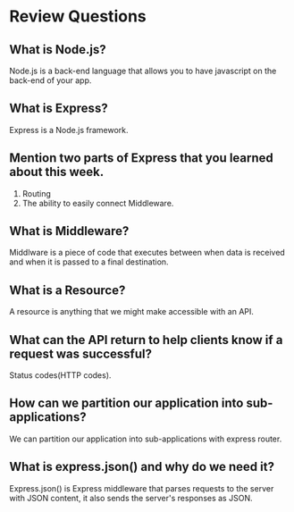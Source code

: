# Review Questions

## What is Node.js?

Node.js is a back-end language that allows you to have javascript on the back-end of your app.

## What is Express?

Express is a Node.js framework.

## Mention two parts of Express that you learned about this week.

1. Routing
2. The ability to easily connect Middleware.

## What is Middleware?

Middlware is a piece of code that executes between when data is received
and when it is passed to a final destination.

## What is a Resource?

A resource is anything that we might make accessible with an API.

## What can the API return to help clients know if a request was successful?

Status codes(HTTP codes).

## How can we partition our application into sub-applications?

We can partition our application into sub-applications with express router.

## What is express.json() and why do we need it?

Express.json() is Express middleware that parses requests to the server with JSON content, it also sends the server's responses as JSON.
